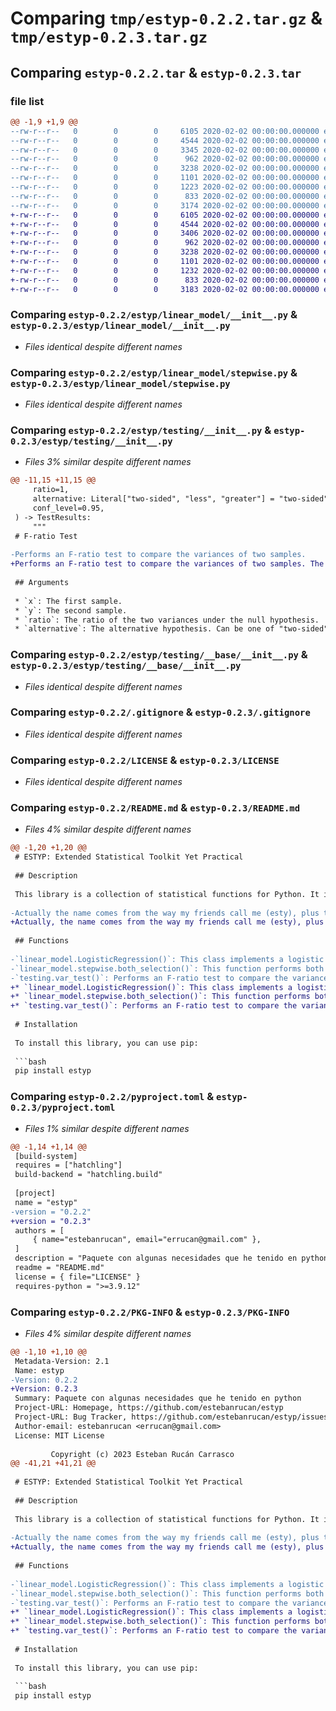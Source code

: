 # Comparing `tmp/estyp-0.2.2.tar.gz` & `tmp/estyp-0.2.3.tar.gz`

## Comparing `estyp-0.2.2.tar` & `estyp-0.2.3.tar`

### file list

```diff
@@ -1,9 +1,9 @@
--rw-r--r--   0        0        0     6105 2020-02-02 00:00:00.000000 estyp-0.2.2/estyp/linear_model/__init__.py
--rw-r--r--   0        0        0     4544 2020-02-02 00:00:00.000000 estyp-0.2.2/estyp/linear_model/stepwise.py
--rw-r--r--   0        0        0     3345 2020-02-02 00:00:00.000000 estyp-0.2.2/estyp/testing/__init__.py
--rw-r--r--   0        0        0      962 2020-02-02 00:00:00.000000 estyp-0.2.2/estyp/testing/__base/__init__.py
--rw-r--r--   0        0        0     3238 2020-02-02 00:00:00.000000 estyp-0.2.2/.gitignore
--rw-r--r--   0        0        0     1101 2020-02-02 00:00:00.000000 estyp-0.2.2/LICENSE
--rw-r--r--   0        0        0     1223 2020-02-02 00:00:00.000000 estyp-0.2.2/README.md
--rw-r--r--   0        0        0      833 2020-02-02 00:00:00.000000 estyp-0.2.2/pyproject.toml
--rw-r--r--   0        0        0     3174 2020-02-02 00:00:00.000000 estyp-0.2.2/PKG-INFO
+-rw-r--r--   0        0        0     6105 2020-02-02 00:00:00.000000 estyp-0.2.3/estyp/linear_model/__init__.py
+-rw-r--r--   0        0        0     4544 2020-02-02 00:00:00.000000 estyp-0.2.3/estyp/linear_model/stepwise.py
+-rw-r--r--   0        0        0     3406 2020-02-02 00:00:00.000000 estyp-0.2.3/estyp/testing/__init__.py
+-rw-r--r--   0        0        0      962 2020-02-02 00:00:00.000000 estyp-0.2.3/estyp/testing/__base/__init__.py
+-rw-r--r--   0        0        0     3238 2020-02-02 00:00:00.000000 estyp-0.2.3/.gitignore
+-rw-r--r--   0        0        0     1101 2020-02-02 00:00:00.000000 estyp-0.2.3/LICENSE
+-rw-r--r--   0        0        0     1232 2020-02-02 00:00:00.000000 estyp-0.2.3/README.md
+-rw-r--r--   0        0        0      833 2020-02-02 00:00:00.000000 estyp-0.2.3/pyproject.toml
+-rw-r--r--   0        0        0     3183 2020-02-02 00:00:00.000000 estyp-0.2.3/PKG-INFO
```

### Comparing `estyp-0.2.2/estyp/linear_model/__init__.py` & `estyp-0.2.3/estyp/linear_model/__init__.py`

 * *Files identical despite different names*

### Comparing `estyp-0.2.2/estyp/linear_model/stepwise.py` & `estyp-0.2.3/estyp/linear_model/stepwise.py`

 * *Files identical despite different names*

### Comparing `estyp-0.2.2/estyp/testing/__init__.py` & `estyp-0.2.3/estyp/testing/__init__.py`

 * *Files 3% similar despite different names*

```diff
@@ -11,15 +11,15 @@
     ratio=1,
     alternative: Literal["two-sided", "less", "greater"] = "two-sided",
     conf_level=0.95,
 ) -> TestResults:
     """
 # F-ratio Test
 
-Performs an F-ratio test to compare the variances of two samples.
+Performs an F-ratio test to compare the variances of two samples. The output was inspired by the `var_test()` function in `R`.
 
 ## Arguments
 
 * `x`: The first sample.
 * `y`: The second sample.
 * `ratio`: The ratio of the two variances under the null hypothesis.
 * `alternative`: The alternative hypothesis. Can be one of "two-sided", "less", or "greater".
```

### Comparing `estyp-0.2.2/estyp/testing/__base/__init__.py` & `estyp-0.2.3/estyp/testing/__base/__init__.py`

 * *Files identical despite different names*

### Comparing `estyp-0.2.2/.gitignore` & `estyp-0.2.3/.gitignore`

 * *Files identical despite different names*

### Comparing `estyp-0.2.2/LICENSE` & `estyp-0.2.3/LICENSE`

 * *Files identical despite different names*

### Comparing `estyp-0.2.2/README.md` & `estyp-0.2.3/README.md`

 * *Files 4% similar despite different names*

```diff
@@ -1,20 +1,20 @@
 # ESTYP: Extended Statistical Toolkit Yet Practical
 
 ## Description
 
 This library is a collection of statistical functions for Python. It includes a function for performing stepwise with AIC criterion and a function for the F-ratio test.
 
-Actually the name comes from the way my friends call me (esty), plus the "p" which is the initial of `python`.
+Actually, the name comes from the way my friends call me (esty), plus the "p" which is the initial of `python`.
 
 ## Functions
 
-`linear_model.LogisticRegression()`: This class implements a logistic regression model. It inherits from the `sklearn.linear_model.LogisticRegression` class, but adds additional methods for calculating confidence intervals, p-values, and model summaries.
-`linear_model.stepwise.both_selection()`: This function performs both forward and backward variable selection using the Akaike Information Criterion (AIC). 
-`testing.var_test()`: Performs an F-ratio test to compare the variances of two samples. The output was inspired by the `var_test()` function in `R`.
+* `linear_model.LogisticRegression()`: This class implements a logistic regression model. It inherits from the `sklearn.linear_model.LogisticRegression()` class, but adds additional methods for calculating confidence intervals, p-values, and model summaries.
+* `linear_model.stepwise.both_selection()`: This function performs both forward and backward variable selection using the Akaike Information Criterion (AIC). 
+* `testing.var_test()`: Performs an F-ratio test to compare the variances of two samples. The output was inspired by the `var_test()` function in `R`.
 
 # Installation
 
 To install this library, you can use pip:
 
 ```bash
 pip install estyp
```

### Comparing `estyp-0.2.2/pyproject.toml` & `estyp-0.2.3/pyproject.toml`

 * *Files 1% similar despite different names*

```diff
@@ -1,14 +1,14 @@
 [build-system]
 requires = ["hatchling"]
 build-backend = "hatchling.build"
 
 [project]
 name = "estyp"
-version = "0.2.2"
+version = "0.2.3"
 authors = [
     { name="estebanrucan", email="errucan@gmail.com" },
 ]
 description = "Paquete con algunas necesidades que he tenido en python"
 readme = "README.md"
 license = { file="LICENSE" }
 requires-python = ">=3.9.12"
```

### Comparing `estyp-0.2.2/PKG-INFO` & `estyp-0.2.3/PKG-INFO`

 * *Files 4% similar despite different names*

```diff
@@ -1,10 +1,10 @@
 Metadata-Version: 2.1
 Name: estyp
-Version: 0.2.2
+Version: 0.2.3
 Summary: Paquete con algunas necesidades que he tenido en python
 Project-URL: Homepage, https://github.com/estebanrucan/estyp
 Project-URL: Bug Tracker, https://github.com/estebanrucan/estyp/issues
 Author-email: estebanrucan <errucan@gmail.com>
 License: MIT License
         
         Copyright (c) 2023 Esteban Rucán Carrasco
@@ -41,21 +41,21 @@
 
 # ESTYP: Extended Statistical Toolkit Yet Practical
 
 ## Description
 
 This library is a collection of statistical functions for Python. It includes a function for performing stepwise with AIC criterion and a function for the F-ratio test.
 
-Actually the name comes from the way my friends call me (esty), plus the "p" which is the initial of `python`.
+Actually, the name comes from the way my friends call me (esty), plus the "p" which is the initial of `python`.
 
 ## Functions
 
-`linear_model.LogisticRegression()`: This class implements a logistic regression model. It inherits from the `sklearn.linear_model.LogisticRegression` class, but adds additional methods for calculating confidence intervals, p-values, and model summaries.
-`linear_model.stepwise.both_selection()`: This function performs both forward and backward variable selection using the Akaike Information Criterion (AIC). 
-`testing.var_test()`: Performs an F-ratio test to compare the variances of two samples. The output was inspired by the `var_test()` function in `R`.
+* `linear_model.LogisticRegression()`: This class implements a logistic regression model. It inherits from the `sklearn.linear_model.LogisticRegression()` class, but adds additional methods for calculating confidence intervals, p-values, and model summaries.
+* `linear_model.stepwise.both_selection()`: This function performs both forward and backward variable selection using the Akaike Information Criterion (AIC). 
+* `testing.var_test()`: Performs an F-ratio test to compare the variances of two samples. The output was inspired by the `var_test()` function in `R`.
 
 # Installation
 
 To install this library, you can use pip:
 
 ```bash
 pip install estyp
```

